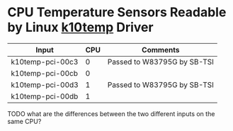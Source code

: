 CPU Temperature Sensors Readable by Linux [k10temp] Driver
==========================================================

[k10temp]: https://github.com/torvalds/linux/blob/master/drivers/hwmon/k10temp.c

| Input            | CPU | Comments                    |
| ---------------- | --- | --------------------------- |
| k10temp-pci-00c3 | 0   | Passed to W83795G by SB-TSI |
| k10temp-pci-00cb | 0   |                             |
| k10temp-pci-00d3 | 1   | Passed to W83795G by SB-TSI |
| k10temp-pci-00db | 1   |                             |

TODO what are the differences between the two different inputs on the same CPU?
